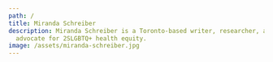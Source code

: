 ```yaml
---
path: /
title: Miranda Schreiber
description: Miranda Schreiber is a Toronto-based writer, researcher, and
  advocate for 2SLGBTQ+ health equity.
image: /assets/miranda-schreiber.jpg
---
```


